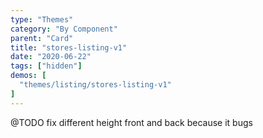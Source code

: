 ```yaml
---
type: "Themes"
category: "By Component"
parent: "Card"
title: "stores-listing-v1"
date: "2020-06-22"
tags: ["hidden"]
demos: [
  "themes/listing/stores-listing-v1"
]
---
```


@TODO fix different height front and back because it bugs
